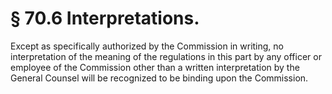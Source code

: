 # § 70.6   Interpretations.

Except as specifically authorized by the Commission in writing, no interpretation of the meaning of the regulations in this part by any officer or employee of the Commission other than a written interpretation by the General Counsel will be recognized to be binding upon the Commission. 




